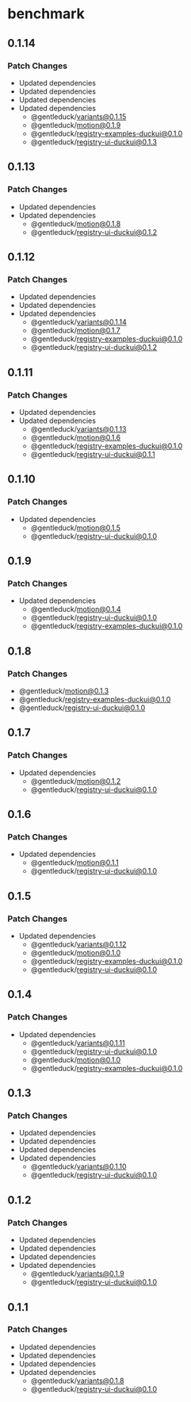 # benchmark

## 0.1.14

### Patch Changes

- Updated dependencies
- Updated dependencies
- Updated dependencies
- Updated dependencies
  - @gentleduck/variants@0.1.15
  - @gentleduck/motion@0.1.9
  - @gentleduck/registry-examples-duckui@0.1.0
  - @gentleduck/registry-ui-duckui@0.1.3

## 0.1.13

### Patch Changes

- Updated dependencies
- Updated dependencies
  - @gentleduck/motion@0.1.8
  - @gentleduck/registry-ui-duckui@0.1.2

## 0.1.12

### Patch Changes

- Updated dependencies
- Updated dependencies
- Updated dependencies
  - @gentleduck/variants@0.1.14
  - @gentleduck/motion@0.1.7
  - @gentleduck/registry-examples-duckui@0.1.0
  - @gentleduck/registry-ui-duckui@0.1.2

## 0.1.11

### Patch Changes

- Updated dependencies
- Updated dependencies
  - @gentleduck/variants@0.1.13
  - @gentleduck/motion@0.1.6
  - @gentleduck/registry-examples-duckui@0.1.0
  - @gentleduck/registry-ui-duckui@0.1.1

## 0.1.10

### Patch Changes

- Updated dependencies
  - @gentleduck/motion@0.1.5
  - @gentleduck/registry-ui-duckui@0.1.0

## 0.1.9

### Patch Changes

- Updated dependencies
  - @gentleduck/motion@0.1.4
  - @gentleduck/registry-ui-duckui@0.1.0
  - @gentleduck/registry-examples-duckui@0.1.0

## 0.1.8

### Patch Changes

- @gentleduck/motion@0.1.3
- @gentleduck/registry-examples-duckui@0.1.0
- @gentleduck/registry-ui-duckui@0.1.0

## 0.1.7

### Patch Changes

- Updated dependencies
  - @gentleduck/motion@0.1.2
  - @gentleduck/registry-ui-duckui@0.1.0

## 0.1.6

### Patch Changes

- Updated dependencies
  - @gentleduck/motion@0.1.1
  - @gentleduck/registry-ui-duckui@0.1.0

## 0.1.5

### Patch Changes

- Updated dependencies
  - @gentleduck/variants@0.1.12
  - @gentleduck/motion@0.1.0
  - @gentleduck/registry-examples-duckui@0.1.0
  - @gentleduck/registry-ui-duckui@0.1.0

## 0.1.4

### Patch Changes

- Updated dependencies
  - @gentleduck/variants@0.1.11
  - @gentleduck/registry-ui-duckui@0.1.0
  - @gentleduck/motion@0.1.0
  - @gentleduck/registry-examples-duckui@0.1.0

## 0.1.3

### Patch Changes

- Updated dependencies
- Updated dependencies
- Updated dependencies
- Updated dependencies
  - @gentleduck/variants@0.1.10
  - @gentleduck/registry-ui-duckui@0.1.0

## 0.1.2

### Patch Changes

- Updated dependencies
- Updated dependencies
- Updated dependencies
- Updated dependencies
  - @gentleduck/variants@0.1.9
  - @gentleduck/registry-ui-duckui@0.1.0

## 0.1.1

### Patch Changes

- Updated dependencies
- Updated dependencies
- Updated dependencies
- Updated dependencies
  - @gentleduck/variants@0.1.8
  - @gentleduck/registry-ui-duckui@0.1.0
